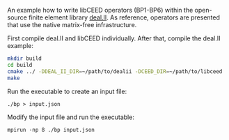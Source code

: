 An example how to write libCEED operators (BP1-BP6) within the open-source
finite element library [deal.II](https://www.dealii.org/). As reference,
operators are presented that use the native matrix-free infrastructure.

First compile deal.II and libCEED individually. After that, compile the deal.II example:

```bash
mkdir build
cd build
cmake ../ -DDEAL_II_DIR=~/path/to/dealii -DCEED_DIR=~/path/to/libceed
make
```

Run the executable to create an input file:

```
./bp > input.json
```

Modify the input file and run the executable:
```
mpirun -np 8 ./bp input.json
```

